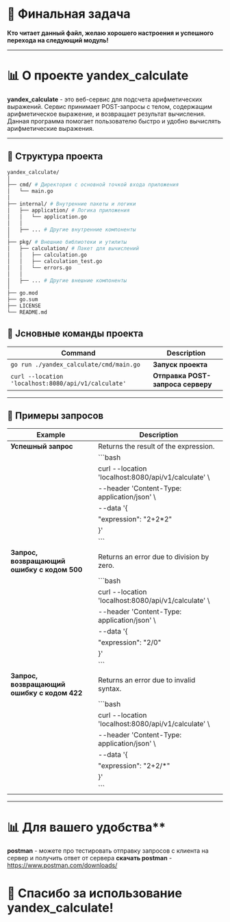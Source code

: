 # 🎉 Финальная задача
**Кто читает данный файл, желаю хорошего настроения и успешного перехода на следующий модуль!**

---

# 📊 О проекте **yandex_calculate**

**yandex_calculate** - это веб-сервис для подсчета арифметических выражений. Сервис принимает POST-запросы с телом, содержащим арифметическое выражение, и возвращает результат вычисления. Данная программа помогает пользователю быстро и удобно вычислять арифметические выражения.

---



## 📁 Структура проекта
```bash
yandex_calculate/
│
├── cmd/ # Директория с основной точкой входа приложения
│   └── main.go
│
├── internal/ # Внутренние пакеты и логики
│   ├── application/ # Логика приложения
│   │   └── application.go
│   │
│   ├── ... # Другие внутренние компоненты
│   
├── pkg/ # Внешние библиотеки и утилиты
│   ├── calculation/ # Пакет для вычислений
│   │   ├── calculation.go
│   │   ├── calculation_test.go
│   │   └── errors.go
│   │
│   ├── ... # Другие внешние компоненты
│
├── go.mod
├── go.sum
├── LICENSE
└── README.md
```

## 📁 Jсновные команды проекта

| Command | Description |
| --- | --- |
|``` go run ./yandex_calculate/cmd/main.go ``` | **Запуск проекта** |
|```curl --location 'localhost:8080/api/v1/calculate'``` | **Отправка POST-запроса серверу** |


---

## 📌 Примеры запросов

| Example | Description |
|---------|-------------|
| **Успешный запрос** | Returns the result of the expression. |
|  | ```bash |
|  | curl --location 'localhost:8080/api/v1/calculate' \ |
|  | --header 'Content-Type: application/json' \ |
|  | --data '{ |
|  | "expression": "2+2*2" |
|  | }' |
|  | ``` |
| **Запрос, возвращающий ошибку с кодом 500** | Returns an error due to division by zero. |
|  | ```bash |
|  | curl --location 'localhost:8080/api/v1/calculate' \ |
|  | --header 'Content-Type: application/json' \ |
|  | --data '{ |
|  | "expression": "2/0" |
|  | }' |
|  | ``` |
| **Запрос, возвращающий ошибку с кодом 422** | Returns an error due to invalid syntax. |
|  | ```bash |
|  | curl --location 'localhost:8080/api/v1/calculate' \ |
|  | --header 'Content-Type: application/json' \ |
|  | --data '{ |
|  | "expression": "2+2/*" |
|  | }' |
|  | ``` |

---

# 📊 Для вашего удобства**

**postman** - можете про тестировать отправку запросов с клиента на сервер и получить ответ от сервера
**скачать postman** - https://www.postman.com/downloads/

# 🙌 Спасибо за использование **yandex_calculate**!
